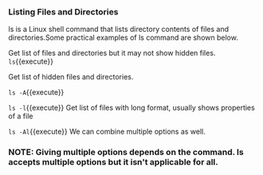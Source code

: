### Listing Files and Directories

ls is a Linux shell command that lists directory contents of files and directories.Some practical examples of ls command are shown below.

Get list of files and directories but it may not show hidden files.
`ls`{{execute}} 

Get list of hidden files and directories.

`ls -A`{{execute}}

`ls -l`{{execute}} Get list of files with long format, usually shows properties of a file

`ls -Al`{{execute}} We can combine multiple options as well.

### NOTE: Giving multiple options depends on the command. ls accepts multiple options but it isn't applicable for all.